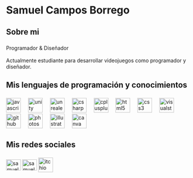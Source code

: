 <h1 align="left">Samuel Campos Borrego</h1>

###

<h2 align="left">Sobre mi</h2>

###

<p align="left">Programador & Diseñador<br><br>Actualmente estudiante para desarrollar videojuegos como programador y diseñador.</p>

###

<h2 align="left">Mis lenguajes de programación y conocimientos</h2>

###

<div align="left">
  <img src="https://cdn.jsdelivr.net/gh/devicons/devicon/icons/javascript/javascript-original.svg" height="40" alt="javascript logo"  />
  <img width="12" />
  <img src="https://cdn.jsdelivr.net/gh/devicons/devicon/icons/unity/unity-original.svg" height="40" alt="unity logo"  />
  <img width="12" />
  <img src="https://cdn.jsdelivr.net/gh/devicons/devicon/icons/unrealengine/unrealengine-original.svg" height="40" alt="unrealengine logo"  />
  <img width="12" />
  <img src="https://cdn.jsdelivr.net/gh/devicons/devicon/icons/csharp/csharp-original.svg" height="40" alt="csharp logo"  />
  <img width="12" />
  <img src="https://cdn.jsdelivr.net/gh/devicons/devicon/icons/cplusplus/cplusplus-original.svg" height="40" alt="cplusplus logo"  />
  <img width="12" />
  <img src="https://cdn.jsdelivr.net/gh/devicons/devicon/icons/html5/html5-original.svg" height="40" alt="html5 logo"  />
  <img width="12" />
  <img src="https://cdn.jsdelivr.net/gh/devicons/devicon/icons/css3/css3-original.svg" height="40" alt="css3 logo"  />
  <img width="12" />
  <img src="https://cdn.jsdelivr.net/gh/devicons/devicon/icons/visualstudio/visualstudio-plain.svg" height="40" alt="visualstudio logo"  />
  <img width="12" />
  <img src="https://cdn.jsdelivr.net/gh/devicons/devicon/icons/github/github-original.svg" height="40" alt="github logo"  />
  <img width="12" />
  <img src="https://cdn.jsdelivr.net/gh/devicons/devicon/icons/photoshop/photoshop-plain.svg" height="40" alt="photoshop logo"  />
  <img width="12" />
  <img src="https://cdn.jsdelivr.net/gh/devicons/devicon/icons/illustrator/illustrator-plain.svg" height="40" alt="illustrator logo"  />
  <img width="12" />
  <img src="https://cdn.jsdelivr.net/gh/devicons/devicon/icons/canva/canva-original.svg" height="40" alt="canva logo"  />

</div>

###

<h2 align="left">Mis redes sociales</h2>

###

<div align="left">
	<a href="https://twitter.com/SamuSamu_VYT" target="blank"><img align="center" src="https://cdn.jsdelivr.net/gh/devicons/devicon/icons/twitter/twitter-original.svg" 	alt="samuel campos borrego" height="30" width="40" /></a>
	<a href="https://www.linkedin.com/in/samuel-c-651298297/" target="blank"><img align="center" 	src="https://cdn.jsdelivr.net/gh/devicons/devicon/icons/linkedin/linkedin-original.svg" alt="samuel campos borrego" height="30" width="40" /></a>
	<a href="https://samusamu-v.itch.io" target="blank"><img align="center" 	src="https://static-00.iconduck.com/assets.00/itch-io-icon-512x512-wwio9bi8.png" alt="itchio" height="40" width="40" /></a>
</div>

###

